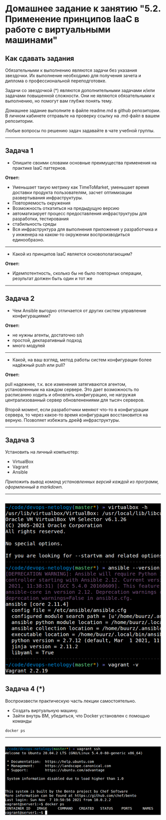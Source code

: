 
# Домашнее задание к занятию "5.2. Применение принципов IaaC в работе с виртуальными машинами"

## Как сдавать задания

Обязательными к выполнению являются задачи без указания звездочки. Их выполнение необходимо для получения зачета и диплома о профессиональной переподготовке.

Задачи со звездочкой (*) являются дополнительными задачами и/или задачами повышенной сложности. Они не являются обязательными к выполнению, но помогут вам глубже понять тему.

Домашнее задание выполните в файле readme.md в github репозитории. В личном кабинете отправьте на проверку ссылку на .md-файл в вашем репозитории.

Любые вопросы по решению задач задавайте в чате учебной группы.

---

## Задача 1

- Опишите своими словами основные преимущества применения на практике IaaC паттернов.

**Ответ:**
- Уменьшает такую метрику как TimeToMarket, уменьшает время доставки продукта пользователям, засчет оптимизации развертывания инфраструктуры.
- Повторяемость окружения
- Возможность откатиться на предыдущую версию
- автоматизирует процесс предоставления инфраструктуры для разработки, тестирования
- стабильность среды
- Вся инфраструктура для выполнения приложения у разработчика и у инженера на каком-то окружении воспроизводиться единообразно.
---

- Какой из принципов IaaC является основополагающим?

**Ответ:**
- Идемпотентность, сколько бы не было повторных операции, результат должен быть один и тот же
---

## Задача 2

- Чем Ansible выгодно отличается от других систем управление конфигурациями?

**Ответ:**
- не нужны агенты, достаточно ssh
- простой, декларативный подход
- много модулей
---

- Какой, на ваш взгляд, метод работы систем конфигурации более надёжный push или pull?

**Ответ:**

pull надежнее, т.к. все изменения затягиваются агентом, установленным на каждом сервере.
Это дает возможность по расписанию ходить и обновлять конфигурацию, не нагружая централизованный сервер обновленениями для тысяч серверов.

Второй момент, если разработчики меняют что-то в конфигурации сервера, то через какое-то время конфигурация восстановится на верную.
Позволяет избежать дрейф инфраструктуры.

---

## Задача 3

Установить на личный компьютер:

- VirtualBox
- Vagrant
- Ansible

*Приложить вывод команд установленных версий каждой из программ, оформленный в markdown.*

---
![](versions.png)
---


## Задача 4 (*)

Воспроизвести практическую часть лекции самостоятельно.

- Создать виртуальную машину.
- Зайти внутрь ВМ, убедиться, что Docker установлен с помощью команды
```
docker ps
```
---
![](vagrant.png)
---
